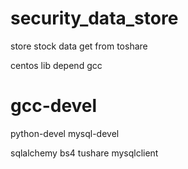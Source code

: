 # security_data_store
store stock data get from toshare

centos lib depend
gcc
# gcc-devel
python-devel
mysql-devel


sqlalchemy
bs4
tushare
mysqlclient

